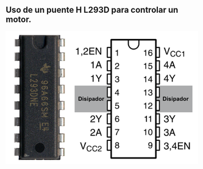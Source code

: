 ## Uso de un puente H L293D para controlar un motor.

<img src="./img/pinout-L293D.png" alt="Puente H L293D" />